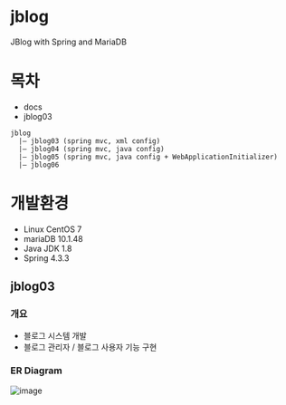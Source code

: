 # jblog
JBlog with Spring and MariaDB

# 목차
- docs
- jblog03


```
jblog
  |— jblog03 (spring mvc, xml config)
  |— jblog04 (spring mvc, java config)
  |— jblog05 (spring mvc, java config + WebApplicationInitializer)
  |— jblog06
```

# 개발환경
- Linux CentOS 7
- mariaDB 10.1.48
- Java JDK 1.8
- Spring 4.3.3

## jblog03
### 개요
- 블로그 시스템 개발
- 블로그 관리자 / 블로그 사용자 기능 구현

### ER Diagram
![image](https://user-images.githubusercontent.com/46592018/122154754-9da72c00-cea0-11eb-8ca1-0edf174c808b.png)
